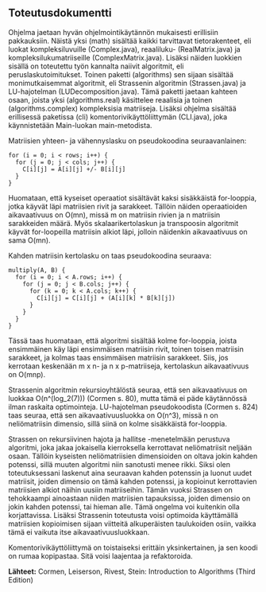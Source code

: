 ## Toteutusdokumentti

Ohjelma jaetaan hyvän ohjelmointikäytännön mukaisesti erillisiin pakkauksiin. Näistä yksi (math) sisältää kaikki tarvittavat tietorakenteet, eli luokat kompleksiluvuille (Complex.java), reaaliluku- (RealMatrix.java) ja kompleksilukumatriiseille (ComplexMatrix.java). Lisäksi näiden luokkien sisällä on toteutettu työn kannalta naiivit algoritmit, eli peruslaskutoimitukset. Toinen paketti (algorithms) sen sijaan sisältää monimutkaisemmat algoritmit, eli Strassenin algoritmin (Strassen.java) ja LU-hajotelman (LUDecomposition.java). Tämä paketti jaetaan kahteen osaan, joista yksi (algorithms.real) käsittelee reaalisia ja toinen (algorithms.complex) kompleksisia matriiseja. Lisäksi ohjelma sisältää erillisessä paketissa (cli) komentorivikäyttöliittymän (CLI.java), joka käynnistetään Main-luokan main-metodista.

Matriisien yhteen- ja vähennyslasku on pseudokoodina seuraavanlainen:

```
for (i = 0; i < rows; i++) {
  for (j = 0; j < cols; j++) {
    C[i][j] = A[i][j] +/- B[i][j]
  }
}
```

Huomataan, että kyseiset operaatiot sisältävät kaksi sisäkkäistä for-looppia, jotka käyvät läpi matriisien rivit ja sarakkeet. Tällöin näiden operaatioiden aikavaativuus on O(mn), missä m on matriisin rivien ja n matriisin sarakkeiden määrä. Myös skalaarikertolaskun ja transpoosin algoritmit käyvät for-loopeilla matriisin alkiot läpi, jolloin näidenkin aikavaativuus on sama O(mn).

Kahden matriisin kertolasku on taas pseudokoodina seuraava:

```
multiply(A, B) {
  for (i = 0; i < A.rows; i++) {
    for (j = 0; j < B.cols; j++) {
      for (k = 0; k < A.cols; k++) {
        C[i][j] = C[i][j] + (A[i][k] * B[k][j])
      }
    }
  }
}
```

Tässä taas huomataan, että algoritmi sisältää kolme for-looppia, joista ensimmäinen käy läpi ensimmäisen matriisin rivit, toinen toisen matriisin sarakkeet, ja kolmas taas ensimmäisen matriisin sarakkeet. Siis, jos kerrotaan keskenään m x n- ja n x p-matriiseja, kertolaskun aikavaativuus on O(mnp).

Strassenin algoritmin rekursioyhtälöstä seuraa, että sen aikavaativuus on luokkaa O(n^(log_2(7))) (Cormen s. 80), mutta tämä ei päde käytännössä ilman raskaita optimointeja. LU-hajotelman pseudokoodista (Cormen s. 824) taas seuraa, että sen aikavaativuusluokka on O(n^3), missä n on neliömatriisin dimensio, sillä siinä on kolme sisäkkäistä for-looppia.

Strassen on rekursiivinen hajota ja hallitse -menetelmään perustuva algoritmi, joka jakaa jokaisella kierroksella kerrottavat neliömatriisit neljään osaan. Tällöin kyseisten neliömatriisien dimensioiden on oltava jokin kahden potenssi, sillä muuten algoritmi niin sanotusti menee rikki. Siksi olen toteutuksessani laskenut aina seuraavan kahden potenssin ja luonut uudet matriisit, joiden dimensio on tämä kahden potenssi, ja kopioinut kerrottavien matriisien alkiot näihin uusiin matriiseihin. Tämän vuoksi Strassen on tehokkaampi ainoastaan niiden matriisien tapauksissa, joiden dimensio on jokin kahden potenssi, tai hieman alle. Tämä ongelma voi kuitenkin olla korjattavissa. Lisäksi Strassenin toteutusta voisi optimoida käyttämällä matriisien kopioimisen sijaan viitteitä alkuperäisten taulukoiden osiin, vaikka tämä ei vaikuta itse aikavaativuusluokkaan.

Komentorivikäyttöliittymä on toistaiseksi erittäin yksinkertainen, ja sen koodi on rumaa kopipastaa. Sitä voisi laajentaa ja refaktoroida.

**Lähteet:** Cormen, Leiserson, Rivest, Stein: Introduction to Algorithms (Third Edition)
